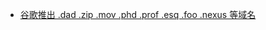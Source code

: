 - [谷歌推出 .dad .zip .mov .phd .prof .esq .foo .nexus 等域名](https://www.landiannews.com/archives/98661.html)